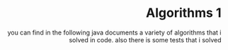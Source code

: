 <div dir="rtl" lang="he">

# Algorithms 1
 you can find in the following java documents a variety of algorithms that i solved in code.
also there is some tests that i solved 

<div dir='ltr'>
